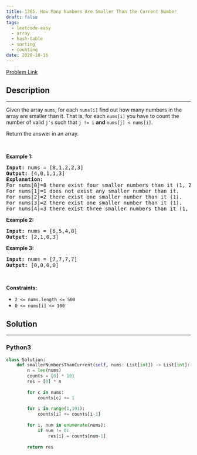 ```yaml
---
title: 1365. How Many Numbers Are Smaller Than the Current Number
draft: false
tags: 
  - leetcode-easy
  - array
  - hash-table
  - sorting
  - counting
date: 2020-10-16
---
```


[Problem Link](https://leetcode.com/problems/how-many-numbers-are-smaller-than-the-current-number/)

## Description

---
<p>Given the array <code>nums</code>, for each <code>nums[i]</code> find out how many numbers in the array are smaller than it. That is, for each <code>nums[i]</code> you have to count the number of valid <code>j&#39;s</code>&nbsp;such that&nbsp;<code>j != i</code> <strong>and</strong> <code>nums[j] &lt; nums[i]</code>.</p>

<p>Return the answer in an array.</p>

<p>&nbsp;</p>
<p><strong class="example">Example 1:</strong></p>

<pre>
<strong>Input:</strong> nums = [8,1,2,2,3]
<strong>Output:</strong> [4,0,1,1,3]
<strong>Explanation:</strong> 
For nums[0]=8 there exist four smaller numbers than it (1, 2, 2 and 3). 
For nums[1]=1 does not exist any smaller number than it.
For nums[2]=2 there exist one smaller number than it (1). 
For nums[3]=2 there exist one smaller number than it (1). 
For nums[4]=3 there exist three smaller numbers than it (1, 2 and 2).
</pre>

<p><strong class="example">Example 2:</strong></p>

<pre>
<strong>Input:</strong> nums = [6,5,4,8]
<strong>Output:</strong> [2,1,0,3]
</pre>

<p><strong class="example">Example 3:</strong></p>

<pre>
<strong>Input:</strong> nums = [7,7,7,7]
<strong>Output:</strong> [0,0,0,0]
</pre>

<p>&nbsp;</p>
<p><strong>Constraints:</strong></p>

<ul>
	<li><code>2 &lt;= nums.length &lt;= 500</code></li>
	<li><code>0 &lt;= nums[i] &lt;= 100</code></li>
</ul>


## Solution

---
### Python3
``` py title='how-many-numbers-are-smaller-than-the-current-number'
class Solution:
    def smallerNumbersThanCurrent(self, nums: List[int]) -> List[int]:
        n = len(nums)
        counts = [0] * 101
        res = [0] * n
        
        for c in nums:
            counts[c] += 1
            
        for i in range(1,101):
            counts[i] += counts[i-1]
            
        for i, num in enumerate(nums):
            if num != 0:
                res[i] = counts[num-1]
        
        return res
```

